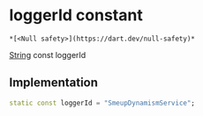 


# loggerId constant




    *[<Null safety>](https://dart.dev/null-safety)*


[String](https://api.flutter.dev/flutter/dart-core/String-class.html) const loggerId
  







## Implementation

```dart
static const loggerId = "SmeupDynamismService";


```







